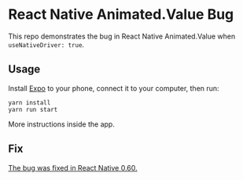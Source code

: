# React Native Animated.Value Bug

This repo demonstrates the bug in React Native Animated.Value when `useNativeDriver: true`.

## Usage

Install [Expo](https://expo.io/) to your phone, connect it to your computer, then run:

```
yarn install
yarn run start
```

More instructions inside the app.

## Fix

[The bug was fixed in React Native 0.60.](https://github.com/facebook/react-native/commit/b3f7d53)
